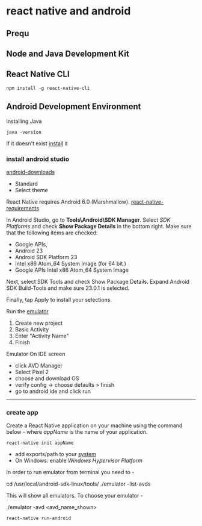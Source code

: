 # react native and android

## Prequ
## Node and Java Development Kit

## React Native CLI

```
npm install -g react-native-cli
```



## Android Development Environment

Installing Java

```
java -version
```
If it doesn't exist [install](https://www.java.com/en/download/help/download_options.xml#linux) it

### install android studio
[android-downloads](https://developer.android.com/studio/#downloads)
* Standard
* Select theme

React Native requires Android 6.0 (Marshmallow). 
[react-native-requirements](https://github.com/facebook/react-native#requirements)

In Android Studio, go to **Tools\Android\SDK Manager**. Select _SDK Platforms_ and check **Show Package Details** in the bottom right. Make sure that the following items are checked:

* Google APIs, 
* Android 23
* Android SDK Platform 23
* Intel x86 Atom_64 System Image (for 64 bit )
* Google APIs Intel x86 Atom_64 System Image


Next, select SDK Tools and check Show Package Details. Expand Android SDK Build-Tools and make sure 23.0.1 is selected.

Finally, tap Apply to install your selections.


Run the [emulator](https://www.raywenderlich.com/291-beginning-android-development-with-kotlin-part-one-installing-android-studio)

1. Create new project
2. Basic Activity
3. Enter "Activity Name"
4. Finish

Emulator
On IDE screen
* click AVD Manager
* Select Pixel 2
* choose and download OS
* verify config -> choose defaults > finish
* go to android ide and click run

---

### create app

Create a React Native application on your machine using the command below - where _appName_ is the name of your application.
```
react-native init appName
```

* add exports/path to your [system](https://www.dev2qa.com/how-to-set-android-sdk-path-in-windows-and-mac/)
* On Windows: enable _Windows Hypervisor Platform_

In order to run emulator from terminal you need to -

cd /usr/local/android-sdk-linux/tools/
./emulator -list-avds

This will show all emulators. To choose your emulator -

./emulator -avd <avd_name_shown>

```
react-native run-android
```

